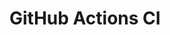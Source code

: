 # GitHub Actions CI














































































































































































































































































































































































































































































































































































































































































































































































































































































































































































































































































































































































































































































































































































































































































































































































































































































































































































































































































































































































































































































































































































































































































































































































































































































































































































































































































































































































































































































































































































































































































































































































































































































































































































































































































































































































































































